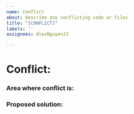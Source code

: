 ```yaml
---
name: Conflict
about: Describe any conflicting code or files
title: "[CONFLICT]"
labels: ''
assignees: AlexNguyenJJ

---
```


# Conflict:
### Area where conflict is:
### Proposed solution:
